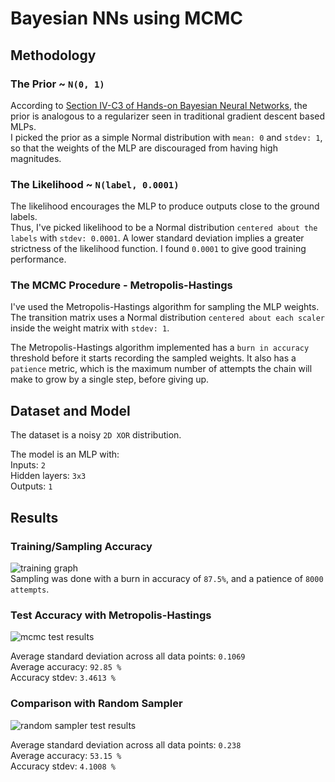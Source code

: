 # Bayesian NNs using MCMC

## Methodology

### The Prior ~ `N(0, 1)`

According to [Section IV-C3 of Hands-on Bayesian Neural Networks](https://arxiv.org/pdf/2007.06823.pdf), the prior is analogous to a regularizer seen in traditional gradient descent based MLPs.\
I picked the prior as a simple Normal distribution with `mean: 0` and `stdev: 1`, so that the weights of the MLP are discouraged from having high magnitudes.

### The Likelihood ~ `N(label, 0.0001)`

The likelihood encourages the MLP to produce outputs close to the ground labels.\
Thus, I've picked likelihood to be a Normal distribution `centered about the labels` with `stdev: 0.0001`. A lower standard deviation implies a greater strictness of the likelihood function. I found `0.0001` to give good training performance.

### The MCMC Procedure - Metropolis-Hastings

I've used the Metropolis-Hastings algorithm for sampling the MLP weights. The transition matrix uses a Normal distribution `centered about each scaler` inside the weight matrix with `stdev: 1`.

The Metropolis-Hastings algorithm implemented has a `burn in accuracy` threshold before it starts recording the sampled weights. It also has a `patience` metric, which is the maximum number of attempts the chain will make to grow by a single step, before giving up.

## Dataset and Model

The dataset is a noisy `2D XOR` distribution.

The model is an MLP with: \
Inputs: `2`\
Hidden layers: `3x3`\
Outputs: `1`

## Results

### Training/Sampling Accuracy

<image src='readme-images/training graph.jpg' alt='training graph'/>\
Sampling was done with a burn in accuracy of `87.5%`, and a patience of `8000 attempts`.

### Test Accuracy with Metropolis-Hastings

<image src='./readme-images/test-results-mcmc.jpg' alt='mcmc test results'/>

Average standard deviation across all data points: `0.1069`\
Average accuracy: `92.85 %`\
Accuracy stdev: `3.4613 %`

### Comparison with Random Sampler

<image src='./readme-images/test-results-random.jpg' alt='random sampler test results'/>

Average standard deviation across all data points: `0.238`\
Average accuracy: `53.15 %`\
Accuracy stdev: `4.1008 %`
